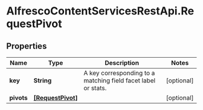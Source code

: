 # AlfrescoContentServicesRestApi.RequestPivot

## Properties
Name | Type | Description | Notes
------------ | ------------- | ------------- | -------------
**key** | **String** | A key corresponding to a matching field facet label or stats. | [optional] 
**pivots** | [**[RequestPivot]**](RequestPivot.md) |  | [optional] 


